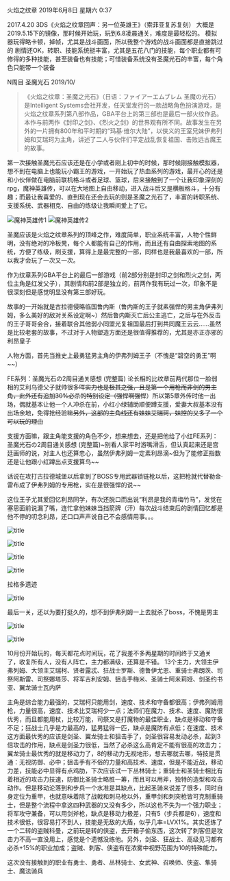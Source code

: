 火焰之纹章
2019年6月8日 星期六
0:37
 
2017.4.20 3DS《火焰之纹章回声：另一位英雄王》（索菲亚复苏复刻）
大概是2019.5.15下的镜像，那时候开始玩，玩到6.8凌晨通关，难度是最轻松的。
模拟器玩得略卡顿，掉帧，尤其是战斗画面，所以我整个游戏的战斗画面都是直接跳过的
剧情还OK，转职、技能系统挺丰富，尤其是五花八门的技能，每个职业都有可修得的多种技能，甚至装备也有技能；可惜装备系统没有圣魔光石的丰富，每个角色只能带一个装备
 
 
 
 
 
 
 
N周目 圣魔光石 2019/10/
 
>《火焰之纹章：圣魔之光石》（日语：ファイアーエムブレム 圣魔の光石）是Intelligent Systems会社开发，任天堂发行的一款战略角色扮演游戏，是火焰之纹章系列第八部作品，GBA平台上的第三部也是最后一部火纹作品。
本作与前两作《封印之剑》、《烈火之剑》的世界观有所不同。故事发生在另外的一片拥有800年和平时期的“玛基·维尔大陆”，以侠义的王室兄妹伊弗列姆和艾瑞珂为主角，讲述了二人与伙伴们平定战乱恢复祖国、击败远古魔王的故事。

第一次接触圣魔光石应该还是在小学或者刚上初中的时候，那时候刚接触模拟器，想不到在电脑上也能玩小霸王的游戏，一开始玩了热血系列的游戏，最开心的还是和小伙伴做在电脑前联机格斗或者足球、篮球，后来接触到了一个让我印象深刻的rpg，魔神英雄传，可以在大地图上自由移动，进入战斗后又是横板格斗，十分有趣；而最让我喜爱的、直到现在还会去玩的则是圣魔之光石了，丰富的转职系统、支援系统、武器相克、自由的练级让我瞬间爱上了它。

![魔神英雄传1](https://raw.githubusercontent.com/GrapevineLin/gitnote-images/master/gitnote/2019/10/18/fc-1571378089652.png)
![魔神英雄传2](https://raw.githubusercontent.com/GrapevineLin/gitnote-images/master/gitnote/2019/10/18/fc2-1571378094907.png)

圣魔应该是火焰之纹章系列的顶峰之作，难度简单，职业系统丰富，人物个性鲜明，没有绝对的冷板凳，每个人都能有自己的作用，而且还有自由探索地图的系统，方便了练级，刷支援，算得上是最完整的一部，同样也是我最喜欢的一部，所以我才会玩了一次又一次。

作为纹章系列GBA平台上的最后一部游戏（前2部分别是封印之剑和烈火之剑，两位主角是红发父子），其剧情和前2部是独立的，前两作我有玩过一次，印象不是很深刻但是感觉明显没有第三部好玩。

故事的一开始就是古拉德侵略临国鲁内斯（鲁内斯的王子就素强悍的男主角伊弗列姆，多么美好的敌对关系设定啊~）然后鲁内斯灭亡后公主逃亡，之后与在外反击的王子哥哥会合，接着联合其他弱小同盟光复祖国最后打到共同魔王云云……虽然是比较老套的故事，不过对于人物塑造方面还是很值得推荐的，尤其是亦正亦邪的利昂皇子

人物方面，首先当推史上最勇猛男主角的伊弗列姆王子（不愧是“碧空的勇王”啊~~）
 
FE系列：圣魔光石の2周目通关感想 <wbr>(完整篇)
论长相的比纹章前两代那位一脸弱相的艾利乌德父子就帅很多咩~~实力也是极其之强，且是第一个用枪而非剑的男主角，此外还有追加30%必杀的特别设定（强悍啊强悍~~）所以第5章外传时他一出场，偶就基本让他一个人冲杀在前，小红小绿辅助顺便蹲支援，爱妻大叔基本没有出场余地，免得抢经验嘛~~另外，这部的主角线还有妹妹艾瑞珂，妹控的又多了一个可以玩的理由~~
 
支援方面嘛，跟主角能支援的角色不少，想来想去，还是把他给了小红FE系列：圣魔光石の2周目通关感想 <wbr>(完整篇)~别看人家平时游嘴滑舌，但认真起来还是宫廷画师的说，对主人也还算忠心，虽然伊弗列姆一定素利昂滴~但为了能修正指数还是让他跟小红蹲出点支援算鸟~~
 
话说在攻打古拉德城堡以后拿到了BOSS专用武器锁链枪以后，这把枪就代替勒金·雷布成了伊弗列姆的专用枪，实在是很强悍的说~~
 
这位王子尤其爱回忆利昂同学，有次还脱口而出说“利昂是我的青梅竹马”，发觉在塞思面前说漏了嘴，连忙拿他妹妹当挡箭牌（汗）每次战斗结束后的剧情回忆都是他不停的叨念利昂，还口口声声说自己不会感情用事。。。
 
 ![title](https://raw.githubusercontent.com/GrapevineLin/gitnote-images/master/gitnote/2019/10/18/4-1571374621798.png)
 
 
 ![title](https://raw.githubusercontent.com/GrapevineLin/gitnote-images/master/gitnote/2019/10/18/5-1571374637360.png)
 
![title](https://raw.githubusercontent.com/GrapevineLin/gitnote-images/master/gitnote/2019/10/18/6-1571374651580.png)
 
 ![title](https://raw.githubusercontent.com/GrapevineLin/gitnote-images/master/gitnote/2019/10/18/7-1571374707896.png)
 
拉格多遗迹
 
 ![title](https://raw.githubusercontent.com/GrapevineLin/gitnote-images/master/gitnote/2019/10/18/8-1571374741766.png)
 

最后一关，还以为要打挺久的，想不到伊弗列姆一上去就杀了boss，不愧是男主

 ![title](https://raw.githubusercontent.com/GrapevineLin/gitnote-images/master/gitnote/2019/10/18/10-1571374765948.png)

![title](https://raw.githubusercontent.com/GrapevineLin/gitnote-images/master/gitnote/2019/10/18/11-1571374783487.png)
 
 
 
10月份开始玩的，每天都花点时间玩，花了我差不多两星期的时间终于又通关了，收复所有人，没有人阵亡，主力都满级，还算是不错。
13个主力，大领主伊弗列姆、大领主艾瑞柯、贤者露忒、狂战士罗斯、德鲁伊尤恩、重骑士弗朗茨、司祭阿斯雷、司祭娜塔莎、将军吉利安姆、狙击手梅米、圣骑士阿米莉娅、剑圣约书亚、翼龙骑士瓦内萨
 
主角是综合能力最强的，艾瑞柯只能用剑，速度、技术和守备都很高；伊弗列姆用枪，力量很高，速度、技术比艾瑞柯少一点；法师们在魔力、技术、速度、魔防很优秀，而且都能用杖，比较万能，司祭又是打魔物的最佳职业，缺点是移动和守备不足；狂战士几乎是力最高的，猛男猛得一匹，缺点是魔防有点低；在速度、技术这方面最优秀的应该是剑圣、翼龙骑士和狙击手了，剑圣很容易发动必杀，起到3倍攻击的作用，缺点是剑圣力很低，当然了必杀这么高肯定不能有很高的攻击力；翼龙骑士最优秀的就是移动力了，8的移动力无视地形，想去哪就去哪，特技是贯通：无视防御、必中；狙击手有不俗的力量和高技术、速度，但是不能近战，移动力差，技能必中显得有点鸡肋，下次应该试一下丛林骑士；重骑士和圣骑士相比有着相近的攻击力技速，防御比圣骑士略胜一筹，而且可以用斧，独特的造型和攻击动作。但是移动沦落到和步兵一个水准是其缺点，比起圣骑来说差了很多，同时自身定位为重甲，也就意味着除了战戟和刺马枪以外，重甲剑和刺突枪皆可克制重骑士，但是整个流程中拿这四种武器的又没有多少，所以这也不失为一个强力职业；将军攻守兼备，可以用剑斧枪，缺点是移动力极差，只有5（步兵都是6），速度和技术很低，很容易打不到人，技能是无敌的大盾，似乎几率=LVX1%。其实还练了一个二转的盗贼科曼，之前玩是转的侠盗，去开箱子偷东西，这次转了刺客但是攻击力不高一直没用上，感觉是个遗憾没练他。另外，剑圣、狂战士、高级见习都有必杀+15%的职业加成；盗贼、刺客、侠盗有在浓雾中视野范围为10的特殊能力。
 
这次没有接触到的职业有勇士、勇者、丛林骑士、女武神、召唤师、侠盗、隼骑士、魔法骑兵
